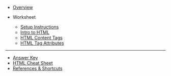 - [Overview](/html/)

- Worksheet

  - [Setup Instructions](/html/setup/)
  - [Intro to HTML](/html/1-intro/)
  - [HTML Content Tags](/html/2-content-tags/)
  - [HTML Tag Attributes](/html/3-tag-attributes/)

<!-- - [Bonus](/html/bonus-styling.md)
//TODO: do we want homework and quiz and bonus??
- Homework
  - [Troubleshooting](/html/homework/troubleshooting.md)
  - [Troubleshooting Bonus](/html/homework/troubleshooting-bonus.md) -->

---

- [Answer Key](/html/answer-key.md)
- [HTML Cheat Sheet](/html/references/html-cheat-sheet.md)
- [References & Shortcuts](/html/references/)
